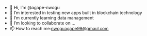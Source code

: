 - 👋 Hi, I’m @agape-nwogu
- 👀 I’m interested in testing new apps built in blockchain technology 
- 🌱 I’m currently learning data management 
- 💞️ I’m looking to collaborate on ...
- 📫 How to reach me:nwoguagape99@gmaul.com

<!---
agape-nwogu/agape-nwogu is a ✨ special ✨ repository because its `README.md` (this file) appears on your GitHub profile.
You can click the Preview link to take a look at your changes.
--->
